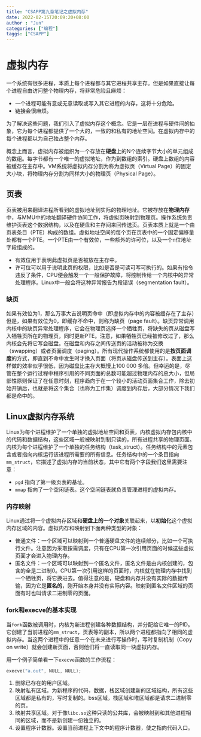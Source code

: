 ```yaml
---
title: "CSAPP第九章笔记之虚拟内存"
date: 2022-02-15T20:09:20+08:00
author : "Jun"
categories: ["编程"]
taggs: ["CSAPP"]
---
```


# 虚拟内存

一个系统有很多进程，本质上每个进程都与其它进程共享主存。但是如果直接让每个进程自由访问整个物理内存，将非常危险且麻烦：
- 一个进程可能有意或无意读取或写入其它进程的内存，这将十分危险。
- 链接会很麻烦。

为了解决这些问题，我们引入了虚拟内存这个概念。它是一层在进程与硬件间的抽象，它为每个进程都提供了一个大的，一致的和私有的地址空间。在虚拟内存中的每个进程都以为自己独占整个内存。

概念上而言，虚拟内存被组织为一个存放在**硬盘**上的N个连续字节大小的单元组成的数组。每字节都有一个唯一的虚拟地址，作为到数组的索引。硬盘上数组的内容被缓存在主存中。VM系统将虚拟内存分割为称为虚拟页（Virtual Page）的固定大小块，将物理内存分割为同样大小的物理页（Physical Page）。

## 页表
页表被用来翻译进程所看到的虚拟地址到实际的物理地址。它被存放在**物理内存**中，与MMU中的地址翻译硬件协同工作，将虚拟页映射到物理页。操作系统负责维护页表这个数据结构，以及在硬盘和主存间来回传送页。页表本质上就是一个由页表条目（PTE）构成的数组。虚拟地址空间的每个页在页表中的一个固定偏移量处都有一个PTE。一个PTE由一个有效位，一些额外的许可位，以及一个n位地址字段组成的。

- 有效位用于表明此虚拟页是否被放在主存中。
- 许可位可以用于说明此页的权限，比如是否是可读可写可执行的。如果有指令违反了条件，CPU便会触发一个一般保护故障，将控制传给一个内核中的异常处理程序。Linux中一般会将这种异常报告为段错误（segmentation fault）。

### 缺页
如果有效位为1，那么万事大吉说明页命中（即虚拟内存中的内容被缓存在了主存）但是，如果有效位为0，即缓存不命中，则称为缺页（page fault）。缺页异常调用内核中的缺页异常处理程序，它会在物理页选择一个牺牲页，将缺失的页从磁盘写入牺牲页所在的物理页，同时更新PTE。注意，如果牺牲页已经被修改过了，那么内核会先将它写会磁盘。在磁盘和内存之间传送页的活动被称为交换（swapping）或者页面调度（paging）。所有现代操作系统都使用的是**按页面调度**的方式，即直到不命中发生时才换入页面（将页从磁盘传送到主存）。表面上这样做的效率似乎很低，因为磁盘比主存大概慢上100 000 多倍。但幸运的是，尽管在整个运行过程中程序引用的不同页面的总数可能超过物理内存的总大小，但局部性原则保证了在任意时刻，程序趋向于在一个较小的活动页面集合工作，除去初始开销后，也就是将这个集合（也称为工作集）调度到内存后，大部分情况下我们都是命中的。

## Linux虚拟内存系统
Linux为每个进程维护了一个单独的虚拟地址空间和页表，内核虚拟内存包内核中的代码和数据结构，这些区域一般被映射到制只读的，所有进程共享的物理页面。
内核为每个进程维护了一个单独的任务结构（task_struct）。任务结构中的元素包含或者指向内核运行该进程所需要的所有信息。任务结构中的一个条目指向`mm_struct`，它描述了虚拟内存的当前状态，其中它有两个字段我们这里需要注意：

- `pgd` 指向了第一级页表的基址。
- `mmap` 指向了一个空闲链表。这个空闲链表就负责管理进程的虚拟内存。

### 内存映射

Linux通过将一个虚拟内存区域和**硬盘上的一个对象**关联起来，以**初始化**这个虚拟内存区域的内容。虚拟内存和映射到下面两种类型的对象：

- 普通文件：一个区域可以映射到一个普通硬盘文件的连续部分，比如一个可执行文件。注意因为采取按需调度，只有在CPU第一次引用页面的时候这些虚拟页面才会进入物理内存。
- 匿名文件：一个区域可以映射到一个匿名文件，匿名文件是由内核创建的，包含的全是二进制0。CPU第一次引用这样的页面时，内核就在物理内存中找到一个牺牲页，将它换进去。值得注意的是，硬盘和内存并没有实际的数据传输，因为它是**匿名的**，刚开始本身并没有实际内容。映射到匿名文件区域的页面有时也叫请求二进制零的页面。

### fork和execve的基本实现

当`fork`函数被调用时，内核为新进程创建各种数据结构，并分配给它唯一的PID。它创建了当前进程的`mm_struct`，页表等的副本，所以两个进程都指向了相同的虚拟内存。当这两个进程中的任意一个在未来进行写操作时，写时复制机制（Copy on write）就会创建新页面，否则他们将一直读取同一块虚拟内存。


用一个例子简单看一下`execve`函数的工作流程：
```c
execve("a.out", NULL, NULL);
```

1. 删除已存在的用户区域。
2. 映射私有区域。为新程序的代码，数据，栈区域创建新的区域结构，所有这些区域都是私有的，写时复制的。bss区域，栈区域和堆区域都是请求二进制零的页。
3. 映射共享区域。对于像`libc.so`这种只读的公共库，会被映射到和其他进程相同的区域，而不是新创建一份独立的。
4. 设置程序计数器。设置当前进程上下文中的程序计数器，使之指向代码入口。
